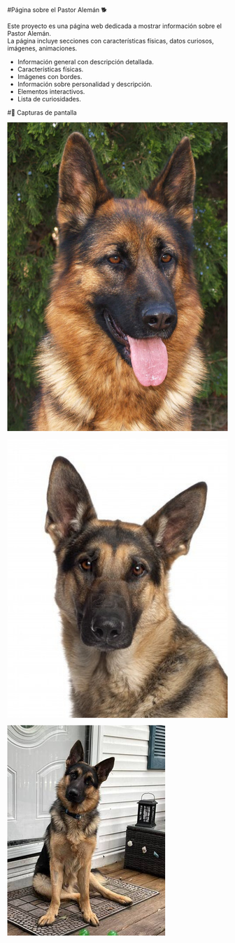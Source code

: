 #Página sobre el Pastor Alemán 🐕

Este proyecto es una página web dedicada a mostrar información sobre el Pastor Alemán.  
La página incluye secciones con características físicas, datos curiosos, imágenes, animaciones.

- Información general con descripción detallada.  
- Características físicas.  
- Imágenes con bordes.  
- Información sobre personalidad y descripción.  
- Elementos interactivos.  
- Lista de curiosidades.  

#📸 Capturas de pantalla

![Vista principal](imagenes/1.jpg)

![Macho y Hembra](imagenes/2.jpg)

![Galería](imagenes/3.jpg)
